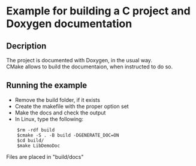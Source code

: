 
# Example for building a C project and Doxygen documentation

## Decription
The project is documented with Doxygen, in the usual way.  
CMake allows to build the documentaion, when instructed to do so.

## Running the example
* Remove the build folder, if it exists
* Create the makefile with the proper option set 
* Make the docs and check the output 
* In Linux, type the following:

```console
	$rm -rdf build
	$cmake -S . -B build -DGENERATE_DOC=ON 
	$cd build/
	$make LibDemoDoc	 
```
Files are placed in "build/docs"



